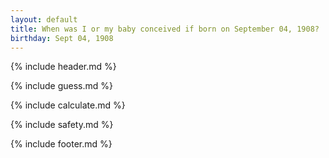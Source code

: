 ```yaml
---
layout: default
title: When was I or my baby conceived if born on September 04, 1908?
birthday: Sept 04, 1908
---
```


{% include header.md %}

{% include guess.md %}

{% include calculate.md %}

{% include safety.md %}

{% include footer.md %}



